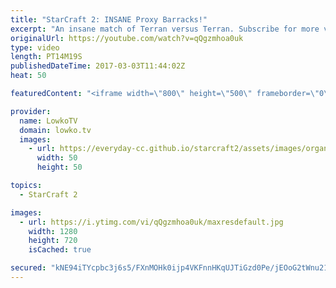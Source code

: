 ```yaml
---
title: "StarCraft 2: INSANE Proxy Barracks!"
excerpt: "An insane match of Terran versus Terran. Subscribe for more videos: http://lowko.tv/youtube Expanding in your opponents Natural: https://goo.gl/wtejwN  In this Platinum level game of StarCraft 2, two Terran players both decide to go for cheese... At the same time. Both decide to build Barracks on the"
originalUrl: https://youtube.com/watch?v=qQgzmhoa0uk
type: video
length: PT14M19S
publishedDateTime: 2017-03-03T11:44:02Z
heat: 50

featuredContent: "<iframe width=\"800\" height=\"500\" frameborder=\"0\" src=\"https://www.youtube.com/embed/qQgzmhoa0uk\" allow=\"accelerometer; autoplay; encrypted-media; gyroscope; picture-in-picture\" allowfullscreen></iframe>"

provider:
  name: LowkoTV
  domain: lowko.tv
  images:
    - url: https://everyday-cc.github.io/starcraft2/assets/images/organizations/lowko.tv-50x50.jpg
      width: 50
      height: 50

topics:
  - StarCraft 2

images:
  - url: https://i.ytimg.com/vi/qQgzmhoa0uk/maxresdefault.jpg
    width: 1280
    height: 720
    isCached: true

secured: "kNE94iTYcpbc3j6s5/FXnMOHk0ijp4VKFnnHKqUJTiGzd0Pe/jEOoG2tWnu21BMUEUjZE688HZpkfe13nixZFVvqppw6VrKf+SrrqPk5FDo2qkuZ+h4Ste2DJi4bof+WDniEJuKl9YbmJpycPqAfMuy6JI1kjCmTy7tcKmrl46nAU/DjD8mDDBzjyK1430qm/KSdPCawrkiJPVX3E//OXo6SwuxGI37Cj3uoKiT2UxGnG2jSh0nE3oxFjXqzlSYXEYkeWIz8fPJpQTvaIV0bLx0hXyEZVKsFvMky5bOi0Uv3KUeBQNVMrV0s995czninapZo4E0OmZw3spMvhcCksExK3a57VqVG9M1+E6lYMXQsAFfFG/NDfTuIj+NfAE7hqkiSsm/IJtA4NmqAYGQZx/qYAJTZiKQnTdrdU/wm9BtiAHpj1UtyAMkQvx82h8fs;NLBuwg5V4UZMvWIwFjA+hg=="
---
```


